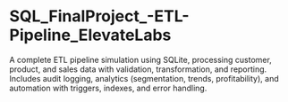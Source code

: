 # SQL_FinalProject_-ETL-Pipeline_ElevateLabs
A complete ETL pipeline simulation using SQLite, processing customer, product, and sales data with validation, transformation, and reporting. Includes audit logging, analytics (segmentation, trends, profitability), and automation with triggers, indexes, and error handling.
